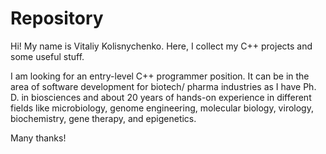 # Repository
Hi! My name is Vitaliy Kolisnychenko.
Here, I collect my C++ projects and some useful stuff.

I am looking for an entry-level C++ programmer position. It can be in the area of software development for biotech/ pharma industries as I have Ph. D. in biosciences and about 20 years of hands-on experience in different fields like microbiology, genome engineering, molecular biology, virology, biochemistry, gene therapy, and epigenetics.

Many thanks!     
